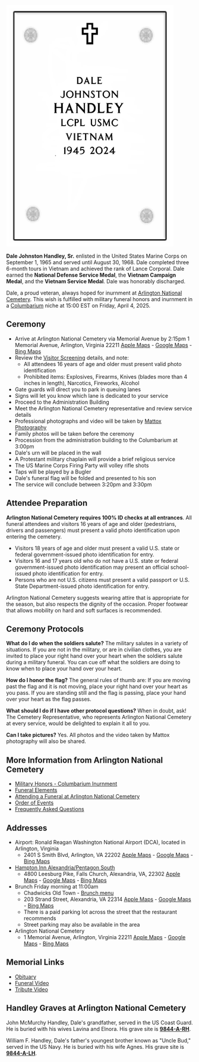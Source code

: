 <img src="/photos/dale-johnston-handley-niche-design.png" id="niche-design" alt="Dale's niche design" />

**Dale Johnston Handley, Sr.** enlisted in the United States Marine Corps on September 1, 1965 and served until August 30, 1968. Dale completed three 6-month tours in Vietnam and achieved the rank of Lance Corporal. Dale earned the **National Defense Service Medal**, the **Vietnam Campaign Medal**, and the **Vietnam Service Medal**. Dale was honorably discharged.

Dale, a proud veteran, always hoped for inurnment at [Arlington National Cemetery](https://www.arlingtoncemetery.mil/). This wish is fulfilled with military funeral honors and inurnment in a [Columbarium](https://www.arlingtoncemetery.net/columb.htm) niche at 15:00 EST on Friday, April 4, 2025.

## Ceremony

* Arrive at Arlington National Cemetery via Memorial Avenue by 2:15pm
  1 Memorial Avenue, Arlington, Virginia 22211
  [Apple Maps](https://maps.apple.com/place?auid=9314909648073005820) - [Google Maps](https://www.google.com/maps/place/1+Memorial+Ave,+Fort+Myer,+VA+22211/@38.8825875,-77.0712412,17z/data=!3m1!4b1!4m6!3m5!1s0x89b7b6f09967a3c3:0xde6350a4ed957167!8m2!3d38.8825834!4d-77.0686609!16s%2Fg%2F11b8z43dc3?entry=ttu&g_ep=EgoyMDI1MDIxMS4wIKXMDSoASAFQAw%3D%3D) - [Bing Maps](https://www.bing.com/maps?cp=38.882932%7E-77.065659&lvl=16.0)
* Review the [Visitor Screening](visitor-screening.pdf) details, and note:
  - All attendees 16 years of age and older must present valid photo identification
  - Prohibited items: Explosives, Firearms, Knives (blades more than 4 inches in length), Narcotics, Fireworks, Alcohol
* Gate guards will direct you to park in queuing lanes
* Signs will let you know which lane is dedicated to your service
* Proceed to the Administration Building
* Meet the Arlington National Cemetery representative and review service details
* Professional photographs and video will be taken by [Mattox Photography](https://www.mattoxphotographyanc.com/)
* Family photos will be taken before the ceremony
* Procession from the administration building to the Columbarium at 3:00pm
* Dale's urn will be placed in the wall
* A Protestant military chaplain will provide a brief religious service
* The US Marine Corps Firing Party will volley rifle shots
* Taps will be played by a Bugler
* Dale's funeral flag will be folded and presented to his son
* The service will conclude between 3:20pm and 3:30pm

## Attendee Preparation

**Arlington National Cemetery requires 100% ID checks at all entrances**. All funeral attendees and visitors 16 years of age and older (pedestrians, drivers and passengers) must present a valid photo identification upon entering the cemetery.

* Visitors 18 years of age and older must present a valid U.S. state or federal government-issued photo identification for entry.
* Visitors 16 and 17 years old who do not have a U.S. state or federal government-issued photo identification may present an official school-issued photo identification for entry.
* Persons who are not U.S. citizens must present a valid passport or U.S. State Department-issued photo identification for entry.

Arlington National Cemetery suggests wearing attire that is appropriate for the season, but also respects the dignity of the occasion. Proper footwear that allows mobility on hard and soft surfaces is recommended.

## Ceremony Protocols

**What do I do when the soldiers salute?**
The military salutes in a variety of situations. If you are not in the military, or are in civilian clothes, you are invited to place your right hand over your heart when the soldiers salute during a military funeral. You can cue off what the soldiers are doing to know when to place your hand over your heart.

**How do I honor the flag?**
The general rules of thumb are: If you are moving past the flag and it is not moving, place your right hand over your heart as you pass. If you are standing still and the flag is passing, place your hand over your heart as the flag passes.

**What should I do if I have other protocol questions?**
When in doubt, ask! The Cemetery Representative, who represents Arlington National Cemetery at every service, would be delighted to explain it all to you.

**Can I take pictures?**
Yes. All photos and the video taken by Mattox photography will also be shared.

## More Information from Arlington National Cemetery

* [Military Honors - Columbarium Inurnment](https://www.arlingtoncemetery.mil/Funerals/Funeral-Information/Visiting-Clergy-Guide/Military-Honors-Columbarium-Inurnment)
* [Funeral Elements](https://www.arlingtoncemetery.mil/Funerals/Funeral-Information/Funeral-Elements)
* [Attending a Funeral at Arlington National Cemetery](https://www.arlingtoncemetery.mil/Funerals/Attending-a-Funeral)
* [Order of Events](https://www.arlingtoncemetery.mil/Funerals/Attending-a-Funeral/Order-of-Events)
* [Frequently Asked Questions](https://www.arlingtoncemetery.mil/Funerals/Funeral-Information/Visiting-Clergy-Guide/FAQ)

## Addresses

* Airport: Ronald Reagan Washington National Airport (DCA), located in Arlington, Virginia
  - 2401 S Smith Blvd, Arlington, VA  22202
    [Apple Maps](https://maps.apple.com/?address=2401%20S%20Smith%20Blvd,%20Arlington,%20VA%20%2022202,%20United%20States&auid=8730377807927457439&ll=38.853773,-77.043072&lsp=9902&q=Ronald%20Reagan%20Washington%20National%20Airport&t=m) - [Google Maps](https://maps.app.goo.gl/mZ3UuFWS4q8p2LCE8) - [Bing Maps](https://www.bing.com/maps?&ty=18&q=Ronald%20Reagan%20Washington%20National%20Airport%2C%202401%20Smith%20Blvd%2C%20Arlington%2C%20VA%2C%20United%20States&ss=ypid.YN873x14753002734393201037&mb=38.858065~-77.053041~38.845248~-77.031412&description=2401%20Smith%20Blvd%2C%20Arlington%2C%20VA%2022202%C2%B7Airport&cardbg=%233595DE&dt=1742169600000&tt=Ronald%20Reagan%20Washington%20National%20Airport&tsts1=%2526ty%253D18%2526q%253DRonald%252520Reagan%252520Washington%252520National%252520Airport%25252C%2525202401%252520Smith%252520Blvd%25252C%252520Arlington%25252C%252520VA%25252C%252520United%252520States%2526ss%253Dypid.YN873x14753002734393201037%2526mb%253D38.858065~-77.053041~38.845248~-77.031412%2526description%253D2401%252520Smith%252520Blvd%25252C%252520Arlington%25252C%252520VA%25252022202%2525C2%2525B7Airport%2526cardbg%253D%2525233595DE%2526dt%253D1742169600000&tstt1=Ronald%20Reagan%20Washington%20National%20Airport&cp=38.851657~-77.047548&lvl=16&pi=0&ftst=1&ftics=True&v=2&sV=2&form=S00027)
* [Hampton Inn Alexandria/Pentagon South](https://www.hotels.com/ho117700/hampton-inn-alexandria-pentagon-south-alexandria-united-states-of-america)
  - 4800 Leesburg Pike, Falls Church, Alexandria, VA, 22302
    [Apple Maps](https://maps.apple.com/?address=4800%20Leesburg%20Pike,%20Alexandria,%20VA%20%2022302,%20United%20States&auid=1245255172318948278&ll=38.844042,-77.110804&lsp=9902&q=Hampton%20Inn%20Alexandria/Pentagon%20South&t=m) - [Google Maps](https://maps.app.goo.gl/gxxKnvgPkQoJSNoCA) - [Bing Maps](https://www.bing.com/maps?&ty=18&q=Hampton%20Inn%20Alexandria%2FPentagon%20South%2C%204800%20Leesburg%20Pike%2C%20Alexandria%2C%20VA%2022302&ss=ypid.YN888x15386457&mb=38.850713~-77.121749~38.837894~-77.10012&description=4800%20Leesburg%20Pike%2C%20Alexandria%2C%20VA%2022302%C2%B7Inn&cardbg=%23D161C4&tt=Hampton%20Inn%20Alexandria%2FPentagon%20South&tsts2=%2526ty%253D18%2526q%253DHampton%252520Inn%252520Alexandria%25252FPentagon%252520South%25252C%2525204800%252520Leesburg%252520Pike%25252C%252520Alexandria%25252C%252520VA%25252022302%2526ss%253Dypid.YN888x15386457%2526mb%253D38.850713~-77.121749~38.837894~-77.10012%2526description%253D4800%252520Leesburg%252520Pike%25252C%252520Alexandria%25252C%252520VA%25252022302%2525C2%2525B7Inn%2526cardbg%253D%252523D161C4&tstt2=Hampton%20Inn%20Alexandria%2FPentagon%20South&cp=38.844304~-77.116256&lvl=16&pi=0&ftst=2&ftics=True&v=2&sV=2&form=S00027)
* Brunch Friday morning at 11:00am
  - Chadwicks Old Town - [Brunch menu](https://www.chadwicksoldtown.com/brunch)
  - 203 Strand Street, Alexandria, VA 22314
    [Apple Maps](https://maps.apple.com/?address=203%20The%20Strand%20St,%20Alexandria,%20VA%20%2022314,%20United%20States&auid=15323186987689610556&ll=38.802728,-77.039990&lsp=9902&q=Chadwicks&t=m) - [Google Maps](https://maps.app.goo.gl/P9xG9X6DB7UqFvm68) - [Bing Maps](https://www.bing.com/maps?&ty=18&q=Chadwicks%2C%20203%20Strand%20St%2C%20Alexandria%2C%20VA%2C%20United%20States&ss=ypid.YN888x182204567&mb=38.809207~-77.045703~38.796382~-77.034373&description=203%20Strand%20St%2C%20Alexandria%2C%20VA%2022314&cardbg=%23F98745&dt=1742169600000&tt=Chadwicks&tsts0=%2526ty%253D18%2526q%253DChadwicks%25252C%252520203%252520Strand%252520St%25252C%252520Alexandria%25252C%252520VA%25252C%252520United%252520States%2526ss%253Dypid.YN888x182204567%2526mb%253D38.809207~-77.045703~38.796382~-77.034373%2526description%253D203%252520Strand%252520St%25252C%252520Alexandria%25252C%252520VA%25252022314%2526cardbg%253D%252523F98745%2526dt%253D1742169600000&tstt0=Chadwicks&cp=38.802795~-77.050509&lvl=16&pi=0&ftst=0&ftics=False&v=2&sV=2&form=S00027)
  - There is a paid parking lot across the street that the restaurant recommends
  - Street parking may also be available in the area
* Arlington National Cemetery
  - 1 Memorial Avenue, Arlington, Virginia 22211
  [Apple Maps](https://maps.apple.com/place?auid=9314909648073005820) - [Google Maps](https://www.google.com/maps/place/1+Memorial+Ave,+Fort+Myer,+VA+22211/@38.8825875,-77.0712412,17z/data=!3m1!4b1!4m6!3m5!1s0x89b7b6f09967a3c3:0xde6350a4ed957167!8m2!3d38.8825834!4d-77.0686609!16s%2Fg%2F11b8z43dc3?entry=ttu&g_ep=EgoyMDI1MDIxMS4wIKXMDSoASAFQAw%3D%3D) - [Bing Maps](https://www.bing.com/maps?cp=38.882932%7E-77.065659&lvl=16.0)

## Memorial Links

* [Obituary](https://www.evansfuneralhome.com/obituaries/Dale-Handley?obId=31464835)
* [Funeral Video](https://www.youtube.com/watch?v=XoUMqee-Vx0)
* [Tribute Video](https://www.youtube.com/watch?v=4DZFOTFMbAE&t=2s)

## Handley Graves at Arlington National Cemetery

John McMurchy Handley, Dale's grandfather, served in the US Coast Guard. He is buried with his wives Lavina and Elnora. His grave site is **[9844-A-RH](https://ancexplorer.army.mil/publicwmv/index.html#/arlington-national/search/results/1/igEBN6oBCTk4NDQtQS1SSA--/)**.

William F. Handley, Dale's father's youngest brother known as "Uncle Bud," served in the US Navy. He is buried with his wife Agnes. His grave site is **[9844-A-LH](https://ancexplorer.army.mil/publicwmv/index.html#/arlington-national/search/results/1/igEBN6oBCTk4NDQtQS1MSA--/)**.
